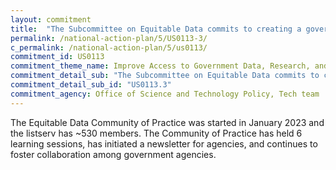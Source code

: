 ```yaml
---
layout: commitment
title:  "The Subcommittee on Equitable Data commits to creating a government-wide community of practice, including a listserv, learning assets such as “how to” guides, and regular webinars to share lessons learned across agencies."
permalink: /national-action-plan/5/US0113-3/
c_permalink: /national-action-plan/5/us0113/
commitment_id: US0113
commitment_theme_name: Improve Access to Government Data, Research, and Information
commitment_detail_sub: "The Subcommittee on Equitable Data commits to creating a government-wide community of practice, including a listserv, learning assets such as “how to” guides, and regular webinars to share lessons learned across agencies."
commitment_detail_sub_id: "US0113.3"
commitment_agency: Office of Science and Technology Policy, Tech team
---
```


The Equitable Data Community of Practice was started in January 2023 and the listserv has ~530 members. The Community of Practice has held 6 learning sessions, has initiated a newsletter for agencies, and continues to foster collaboration among government agencies.